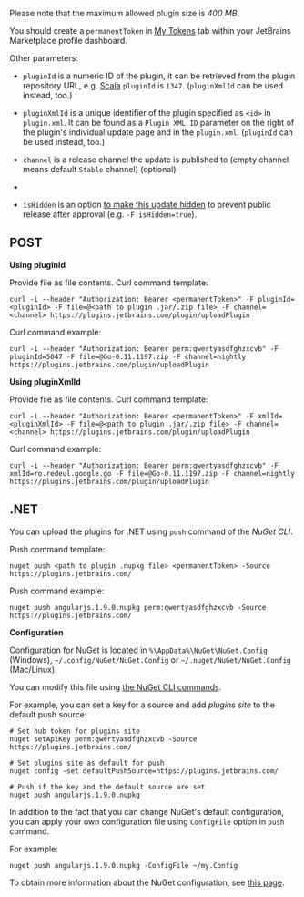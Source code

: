 [//]: # (title: Plugin upload API)

Please note that the maximum allowed plugin size is *400 MB*.

You should create a `permanentToken` in [My Tokens](https://plugins.jetbrains.com/author/me/tokens) tab within your JetBrains Marketplace profile dashboard.

Other parameters:

* `pluginId` is a numeric ID of the plugin, it can be retrieved from the plugin repository URL, e.g. [Scala](https://plugins.jetbrains.com/plugin/1347-scala) `pluginId` is `1347`. (`pluginXmlId` can be used instead, too.)

* `pluginXmlId` is a unique identifier of the plugin specified as `<id>` in `plugin.xml`. It can be found as a `Plugin XML ID` parameter on the right of the plugin's individual update page and in the `plugin.xml`. (`pluginId` can be used instead, too.)

* `channel` is a release channel the update is published to (empty channel means default `Stable` channel) (optional)
* 
* `isHidden` is an option [to make this update hidden](hidden-plugin.topic) to prevent public release after approval (e.g. `-F isHidden=true`). 

## POST

**Using pluginId**

Provide file as file contents. Curl command template:

```Shell
curl -i --header "Authorization: Bearer <permanentToken>" -F pluginId=<pluginId> -F file=@<path to plugin .jar/.zip file> -F channel=<channel> https://plugins.jetbrains.com/plugin/uploadPlugin
```

Curl command example:

```Shell
curl -i --header "Authorization: Bearer perm:qwertyasdfghzxcvb" -F pluginId=5047 -F file=@Go-0.11.1197.zip -F channel=nightly https://plugins.jetbrains.com/plugin/uploadPlugin
```

**Using pluginXmlId**

Provide file as file contents. Curl command template:

```Shell
curl -i --header "Authorization: Bearer <permanentToken>" -F xmlId=<pluginXmlId> -F file=@<path to plugin .jar/.zip file> -F channel=<channel> https://plugins.jetbrains.com/plugin/uploadPlugin
```

Curl command example:

```Shell
curl -i --header "Authorization: Bearer perm:qwertyasdfghzxcvb" -F xmlId=ro.redeul.google.go -F file=@Go-0.11.1197.zip -F channel=nightly https://plugins.jetbrains.com/plugin/uploadPlugin
```

## .NET

You can upload the plugins for .NET using `push` command of the *NuGet CLI*.

Push command template:

```Shell
nuget push <path to plugin .nupkg file> <permanentToken> -Source https://plugins.jetbrains.com/
```

Push command example:

```Shell
nuget push angularjs.1.9.0.nupkg perm:qwertyasdfghzxcvb -Source https://plugins.jetbrains.com/
```

**Configuration**

Configuration for NuGet is located in `%\AppData%\NuGet\NuGet.Config` (Windows), `~/.config/NuGet/NuGet.Config` or `~/.nuget/NuGet/NuGet.Config` (Mac/Linux).

You can modify this file using [the NuGet CLI commands](https://docs.microsoft.com/en-us/nuget/reference/nuget-config-file). 

For example, you can set a key for a source and add *plugins site* to the default push source:

```Shell
# Set hub token for plugins site
nuget setApiKey perm:qwertyasdfghzxcvb -Source https://plugins.jetbrains.com/

# Set plugins site as default for push
nuget config -set defaultPushSource=https://plugins.jetbrains.com/

# Push if the key and the default source are set
nuget push angularjs.1.9.0.nupkg
```

In addition to the fact that you can change NuGet's default configuration, you can apply your own configuration file using `ConfigFile` option in `push` command. 

For example:

```Shell
nuget push angularjs.1.9.0.nupkg -ConfigFile ~/my.Config
```

To obtain more information about the NuGet configuration, see [this page](https://docs.microsoft.com/en-us/nuget/consume-packages/configuring-nuget-behavior).
